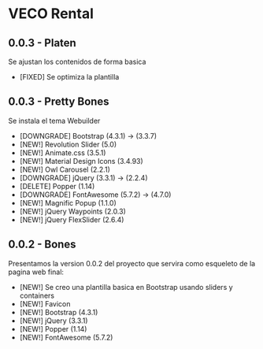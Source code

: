 # VECO Rental

## 0.0.3 - Platen

Se ajustan los contenidos de forma basica

* [FIXED] Se optimiza la plantilla

## 0.0.3 - Pretty Bones

Se instala el tema Webuilder

* [DOWNGRADE] Bootstrap (4.3.1) -> (3.3.7)
* [NEW!] Revolution Slider (5.0)
* [NEW!] Animate.css (3.5.1)
* [NEW!] Material Design Icons (3.4.93)
* [NEW!] Owl Carousel (2.2.1)
* [DOWNGRADE] jQuery (3.3.1) -> (2.2.4)
* [DELETE] Popper (1.14)
* [DOWNGRADE] FontAwesome (5.7.2) -> (4.7.0)
* [NEW!] Magnific Popup (1.1.0)
* [NEW!] jQuery Waypoints (2.0.3)
* [NEW!] jQuery FlexSlider (2.6.4)

## 0.0.2 - Bones

Presentamos la version 0.0.2 del proyecto que servira como esqueleto de la pagina web final:

* [NEW!] Se creo una plantilla basica en Bootstrap usando sliders y containers
* [NEW!] Favicon
* [NEW!] Bootstrap (4.3.1)
* [NEW!] jQuery (3.3.1)
* [NEW!] Popper (1.14)
* [NEW!] FontAwesome (5.7.2)